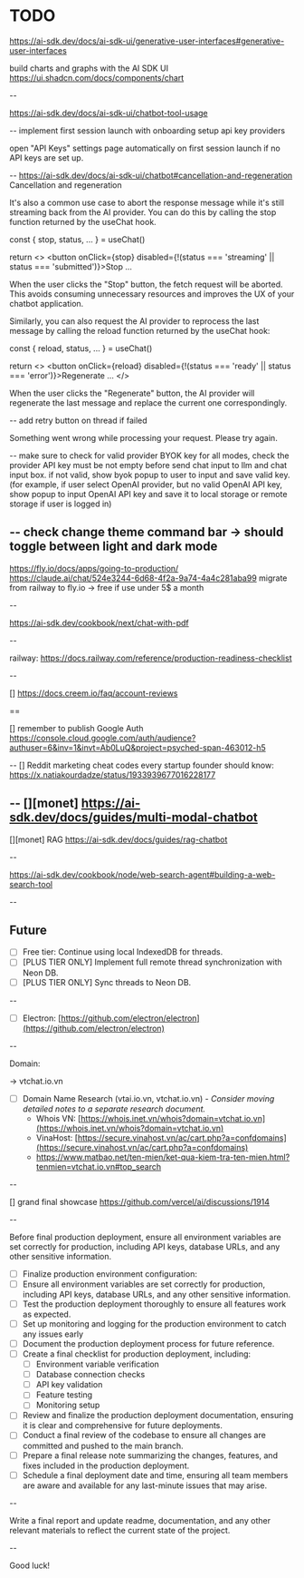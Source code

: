 # TODO


https://ai-sdk.dev/docs/ai-sdk-ui/generative-user-interfaces#generative-user-interfaces

build charts and graphs with the AI SDK UI
https://ui.shadcn.com/docs/components/chart

--

https://ai-sdk.dev/docs/ai-sdk-ui/chatbot-tool-usage

--
implement first session launch with onboarding setup api key providers

open "API Keys" settings page automatically on first session launch if no API keys are set up.

--
https://ai-sdk.dev/docs/ai-sdk-ui/chatbot#cancellation-and-regeneration
Cancellation and regeneration

It's also a common use case to abort the response message while it's still streaming back from the AI provider. You can do this by calling the stop function returned by the useChat hook.

const { stop, status, ... } = useChat()

return <>
  <button onClick={stop} disabled={!(status === 'streaming' || status === 'submitted')}>Stop</button>
  ...

When the user clicks the "Stop" button, the fetch request will be aborted. This avoids consuming unnecessary resources and improves the UX of your chatbot application.

Similarly, you can also request the AI provider to reprocess the last message by calling the reload function returned by the useChat hook:

const { reload, status, ... } = useChat()

return <>
  <button onClick={reload} disabled={!(status === 'ready' || status === 'error')}>Regenerate</button>
  ...
</>

When the user clicks the "Regenerate" button, the AI provider will regenerate the last message and replace the current one correspondingly.

--
add retry button on thread if failed

Something went wrong while processing your request. Please try again.

--
make sure to check for valid provider BYOK key for all modes, check the provider API key must be not empty before send chat input to llm and chat input box. if not valid, show byok popup to user to input and save valid key. (for example, if user select OpenAI provider, but no valid OpenAI API key, show popup to input OpenAI API key and save it to local storage or remote storage if user is logged in)

--
check change theme command bar -> should toggle between light and dark mode
--

https://fly.io/docs/apps/going-to-production/
https://claude.ai/chat/524e3244-6d68-4f2a-9a74-4a4c281aba99
migrate from railway to fly.io
-> free if use under 5$ a month

--

https://ai-sdk.dev/cookbook/next/chat-with-pdf

--

railway: https://docs.railway.com/reference/production-readiness-checklist

--

[] <https://docs.creem.io/faq/account-reviews>

==

[]
remember to publish Google Auth
<https://console.cloud.google.com/auth/audience?authuser=6&inv=1&invt=Ab0LuQ&project=psyched-span-463012-h5>

--
[] Reddit marketing cheat codes every startup founder should know: <https://x.natiakourdadze/status/1933939677016228177>

--
[][monet] <https://ai-sdk.dev/docs/guides/multi-modal-chatbot>
--

[][monet] RAG <https://ai-sdk.dev/docs/guides/rag-chatbot>

--

<https://ai-sdk.dev/cookbook/node/web-search-agent#building-a-web-search-tool>

--

## Future

- [ ] Free tier: Continue using local IndexedDB for threads.
- [ ] [PLUS TIER ONLY] Implement full remote thread synchronization with Neon DB.
- [ ] [PLUS TIER ONLY] Sync threads to Neon DB.

--

- [ ] Electron: [https://github.com/electron/electron](https://github.com/electron/electron)

--

Domain:

-> vtchat.io.vn

- [ ] Domain Name Research (vtai.io.vn, vtchat.io.vn) - _Consider moving detailed notes to a separate research document._
    - Whois VN: [https://whois.inet.vn/whois?domain=vtchat.io.vn](https://whois.inet.vn/whois?domain=vtchat.io.vn)
    - VinaHost: [https://secure.vinahost.vn/ac/cart.php?a=confdomains](https://secure.vinahost.vn/ac/cart.php?a=confdomains)
    - <https://www.matbao.net/ten-mien/ket-qua-kiem-tra-ten-mien.html?tenmien=vtchat.io.vn#top_search>

--

[] grand final showcase <https://github.com/vercel/ai/discussions/1914>

--

Before final production deployment, ensure all environment variables are set correctly for production, including API keys, database URLs, and any other sensitive information.

- [ ] Finalize production environment configuration:
- [ ] Ensure all environment variables are set correctly for production, including API keys, database URLs, and any other sensitive information.
- [ ] Test the production deployment thoroughly to ensure all features work as expected.
- [ ] Set up monitoring and logging for the production environment to catch any issues early
- [ ] Document the production deployment process for future reference.
- [ ] Create a final checklist for production deployment, including:
    - [ ] Environment variable verification
    - [ ] Database connection checks
    - [ ] API key validation
    - [ ] Feature testing
    - [ ] Monitoring setup
- [ ] Review and finalize the production deployment documentation, ensuring it is clear and comprehensive for future deployments.
- [ ] Conduct a final review of the codebase to ensure all changes are committed and pushed to the main branch.
- [ ] Prepare a final release note summarizing the changes, features, and fixes included in the production deployment.
- [ ] Schedule a final deployment date and time, ensuring all team members are aware and available for any last-minute issues that may arise.

--

Write a final report and update readme, documentation, and any other relevant materials to reflect the current state of the project.

--

Good luck!
